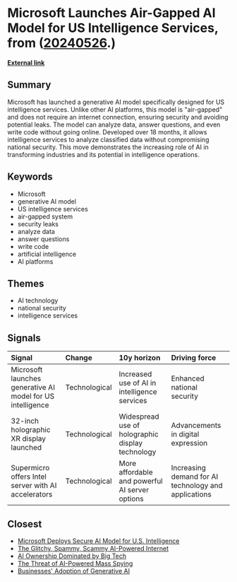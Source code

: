 # __Microsoft Launches Air-Gapped AI Model for US Intelligence Services__, from ([20240526](https://kghosh.substack.com/p/20240526).)

__[External link](https://www.techradar.com/pro/microsoft-launches-generative-ai-model-designed-exclusively-for-us-intelligence-services-air-gapped-system-for-spies-aims-to-avoid-potential-security-leaks)__



## Summary

Microsoft has launched a generative AI model specifically designed for US intelligence services. Unlike other AI platforms, this model is "air-gapped" and does not require an internet connection, ensuring security and avoiding potential leaks. The model can analyze data, answer questions, and even write code without going online. Developed over 18 months, it allows intelligence services to analyze classified data without compromising national security. This move demonstrates the increasing role of AI in transforming industries and its potential in intelligence operations.

## Keywords

* Microsoft
* generative AI model
* US intelligence services
* air-gapped system
* security leaks
* analyze data
* answer questions
* write code
* artificial intelligence
* AI platforms

## Themes

* AI technology
* national security
* intelligence services

## Signals

| Signal                                                     | Change        | 10y horizon                                      | Driving force                                        |
|:-----------------------------------------------------------|:--------------|:-------------------------------------------------|:-----------------------------------------------------|
| Microsoft launches generative AI model for US intelligence | Technological | Increased use of AI in intelligence services     | Enhanced national security                           |
| 32-inch holographic XR display launched                    | Technological | Widespread use of holographic display technology | Advancements in digital expression                   |
| Supermicro offers Intel server with AI accelerators        | Technological | More affordable and powerful AI server options   | Increasing demand for AI technology and applications |

## Closest

* [Microsoft Deploys Secure AI Model for U.S. Intelligence](1cc1fb678ec28e55eaa622a298ad9999)
* [The Glitchy, Spammy, Scammy AI-Powered Internet](b30a4282af9e53ca673438a8223d9525)
* [AI Ownership Dominated by Big Tech](d130f601121a2b6afde583e5960ed783)
* [The Threat of AI-Powered Mass Spying](63d7953ba75cf8b2b87f70ff0775f6b3)
* [Businesses' Adoption of Generative AI](767b74c90576473294b2c47568c0e355)
